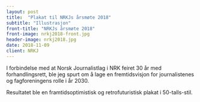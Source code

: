 ```yaml
---
layout: post
title:  "Plakat til NRKJs årsmøte 2018"
subtitle: "Illustrasjon"
front-title: "NRKJs årsmøte 2018"
front-image: nrkj2018-front.jpg
header-image: nrkj2018.jpg
date: 2018-11-09
client: NRKJ
---
```


I forbindelse med at Norsk Journalistlag i NRK feiret 30 år med forhandlingsrett, ble jeg spurt om å lage en fremtidsvisjon for journalistenes og fagforeningens rolle i år 2030.

Resultatet ble en framtidsoptimistisk og retrofuturistisk plakat i 50-talls-stil.